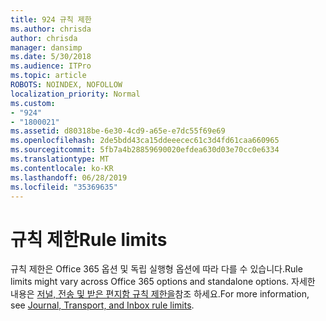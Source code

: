 ```yaml
---
title: 924 규칙 제한
ms.author: chrisda
author: chrisda
manager: dansimp
ms.date: 5/30/2018
ms.audience: ITPro
ms.topic: article
ROBOTS: NOINDEX, NOFOLLOW
localization_priority: Normal
ms.custom:
- "924"
- "1800021"
ms.assetid: d80318be-6e30-4cd9-a65e-e7dc55f69e69
ms.openlocfilehash: 2de5bdd43ca15ddeeecec61c3d4fd61caa660965
ms.sourcegitcommit: 5fb7a4b28859690020efdea630d03e70cc0e6334
ms.translationtype: MT
ms.contentlocale: ko-KR
ms.lasthandoff: 06/28/2019
ms.locfileid: "35369635"
---
```

# <a name="rule-limits"></a><span data-ttu-id="fac57-102">규칙 제한</span><span class="sxs-lookup"><span data-stu-id="fac57-102">Rule limits</span></span>

<span data-ttu-id="fac57-103">규칙 제한은 Office 365 옵션 및 독립 실행형 옵션에 따라 다를 수 있습니다.</span><span class="sxs-lookup"><span data-stu-id="fac57-103">Rule limits might vary across Office 365 options and standalone options.</span></span> <span data-ttu-id="fac57-104">자세한 내용은 [저널, 전송 및 받은 편지함 규칙 제한을](https://technet.microsoft.com/library/exchange-online-limits.aspx)참조 하세요.</span><span class="sxs-lookup"><span data-stu-id="fac57-104">For more information, see [Journal, Transport, and Inbox rule limits](https://technet.microsoft.com/library/exchange-online-limits.aspx).</span></span>
